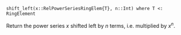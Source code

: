 ```
shift_left(x::RelPowerSeriesRingElem{T}, n::Int) where T <: RingElement
```

Return the power series $x$ shifted left by $n$ terms, i.e. multiplied by $x^n$.
